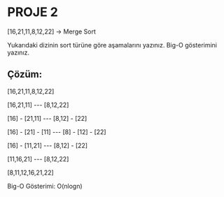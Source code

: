 # **PROJE 2**

[16,21,11,8,12,22] -> Merge Sort

Yukarıdaki dizinin sort türüne göre aşamalarını yazınız.
Big-O gösterimini yazınız.

## Çözüm:

[16,21,11,8,12,22]

[16,21,11]     ---   [8,12,22]

             
[16] - [21,11]     ---  [8,12] - [22]



[16] - [21] - [11] --- [8] - [12] - [22]



[16] - [11,21]     ---  [8,12] - [22]



[11,16,21]         ---  [8,12,22]

[8,11,12,16,21,22]
 
Big-O Gösterimi: O(nlogn)